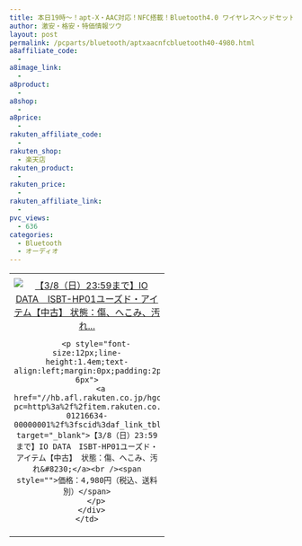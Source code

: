 ```yaml
---
title: 本日19時～！apt-X・AAC対応！NFC搭載！Bluetooth4.0 ワイヤレスヘッドセット ユーズド激安特価4,980円！
author: 激安・格安・特価情報ツウ
layout: post
permalink: /pcparts/bluetooth/aptxaacnfcbluetooth40-4980.html
a8affiliate_code:
  -
a8image_link:
  -
a8product:
  -
a8shop:
  -
a8price:
  -
rakuten_affiliate_code:
  -
rakuten_shop:
  - 楽天店
rakuten_product:
  -
rakuten_price:
  -
rakuten_affiliate_link:
  -
pvc_views:
  - 636
categories:
  - Bluetooth
  - オーディオ
---
```

<table border="0" cellpadding="0" cellspacing="0">
  <tr>
    <td valign="top">
      <div style="border:1px none;margin:0px;padding:6px 0px;width:260px;text-align:center;float:left">
        <a href="//hb.afl.rakuten.co.jp/hgc/0a708d69.b8a87d02.0a708d6a.55a4c12c/?pc=http%3a%2f%2fitem.rakuten.co.jp%2fioplaza%2f3200-01216634-00000001%2f%3fscid%3daf_link_tbl&m=http%3a%2f%2fm.rakuten.co.jp%2fioplaza%2fi%2f10283060%2f" target="_blank"><img src="//hbb.afl.rakuten.co.jp/hgb/?pc=http%3a%2f%2fthumbnail.image.rakuten.co.jp%2f%400_mall%2fioplaza%2fcabinet%2fopen13%2f4957180111704.jpg%3f_ex%3d240x240&m=http%3a%2f%2fthumbnail.image.rakuten.co.jp%2f%400_mall%2fioplaza%2fcabinet%2fopen13%2f4957180111704.jpg" alt="【3/8（日）23:59まで】IO DATA　ISBT-HP01ユーズド・アイテム【中古】 状態：傷、へこみ、汚れ..." border="0" style="margin:0px;padding:0px" /></a>

        <p style="font-size:12px;line-height:1.4em;text-align:left;margin:0px;padding:2px 6px">
          <a href="//hb.afl.rakuten.co.jp/hgc/0a708d69.b8a87d02.0a708d6a.55a4c12c/?pc=http%3a%2f%2fitem.rakuten.co.jp%2fioplaza%2f3200-01216634-00000001%2f%3fscid%3daf_link_tbl&m=http%3a%2f%2fm.rakuten.co.jp%2fioplaza%2fi%2f10283060%2f" target="_blank">【3/8（日）23:59まで】IO DATA　ISBT-HP01ユーズド・アイテム【中古】 状態：傷、へこみ、汚れ&#8230;</a><br /><span style="">価格：4,980円（税込、送料別）</span>
        </p>
      </div>
    </td>
  </tr>
</table>